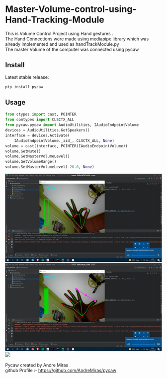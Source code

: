 # Master-Volume-control-using-Hand-Tracking-Module

This is Volume Control Project using Hand gestures .<br />
The Hand Connections were made using mediapipe library which was already implemented and used as handTrackModule.py <br />
The master Volume of the computer was connected using pycaw  
## Install

Latest stable release:
```bash
pip install pycaw
```
## Usage

```Python
from ctypes import cast, POINTER
from comtypes import CLSCTX_ALL
from pycaw.pycaw import AudioUtilities, IAudioEndpointVolume
devices = AudioUtilities.GetSpeakers()
interface = devices.Activate(
    IAudioEndpointVolume._iid_, CLSCTX_ALL, None)
volume = cast(interface, POINTER(IAudioEndpointVolume))
volume.GetMute()
volume.GetMasterVolumeLevel()
volume.GetVolumeRange()
volume.SetMasterVolumeLevel(-20.0, None)
```

![](https://github.com/rohankumarp/Master-Volume-control-using-hand-Detection-Module/blob/main/Screenshot%202021-06-24%20143148.png)
![](https://github.com/rohankumarp/Master-Volume-control-using-hand-Detection-Module/blob/main/Screenshot%202021-06-24%20143300.png)
![](https://github.com/rohankumarp/Master-Volume-control-using-hand-Detection-Module/blob/main/camgif.gif)


Pycaw created by Andre Miras <br />
github Profile :- https://github.com/AndreMiras/pycaw

